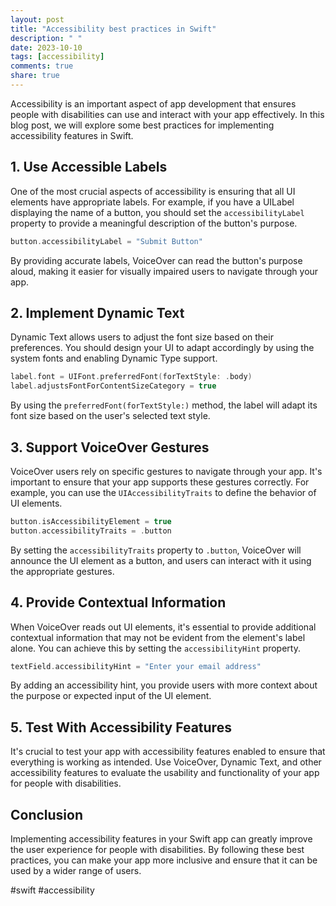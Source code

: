 ```yaml
---
layout: post
title: "Accessibility best practices in Swift"
description: " "
date: 2023-10-10
tags: [accessibility]
comments: true
share: true
---
```


Accessibility is an important aspect of app development that ensures people with disabilities can use and interact with your app effectively. In this blog post, we will explore some best practices for implementing accessibility features in Swift.

## 1. Use Accessible Labels

One of the most crucial aspects of accessibility is ensuring that all UI elements have appropriate labels. For example, if you have a UILabel displaying the name of a button, you should set the `accessibilityLabel` property to provide a meaningful description of the button's purpose.

```swift
button.accessibilityLabel = "Submit Button"
```

By providing accurate labels, VoiceOver can read the button's purpose aloud, making it easier for visually impaired users to navigate through your app.

## 2. Implement Dynamic Text

Dynamic Text allows users to adjust the font size based on their preferences. You should design your UI to adapt accordingly by using the system fonts and enabling Dynamic Type support.

```swift
label.font = UIFont.preferredFont(forTextStyle: .body)
label.adjustsFontForContentSizeCategory = true
```

By using the `preferredFont(forTextStyle:)` method, the label will adapt its font size based on the user's selected text style.

## 3. Support VoiceOver Gestures

VoiceOver users rely on specific gestures to navigate through your app. It's important to ensure that your app supports these gestures correctly. For example, you can use the `UIAccessibilityTraits` to define the behavior of UI elements.

```swift
button.isAccessibilityElement = true
button.accessibilityTraits = .button
```

By setting the `accessibilityTraits` property to `.button`, VoiceOver will announce the UI element as a button, and users can interact with it using the appropriate gestures.

## 4. Provide Contextual Information

When VoiceOver reads out UI elements, it's essential to provide additional contextual information that may not be evident from the element's label alone. You can achieve this by setting the `accessibilityHint` property.

```swift
textField.accessibilityHint = "Enter your email address"
```

By adding an accessibility hint, you provide users with more context about the purpose or expected input of the UI element.

## 5. Test With Accessibility Features

It's crucial to test your app with accessibility features enabled to ensure that everything is working as intended. Use VoiceOver, Dynamic Text, and other accessibility features to evaluate the usability and functionality of your app for people with disabilities.

## Conclusion

Implementing accessibility features in your Swift app can greatly improve the user experience for people with disabilities. By following these best practices, you can make your app more inclusive and ensure that it can be used by a wider range of users.

#swift #accessibility